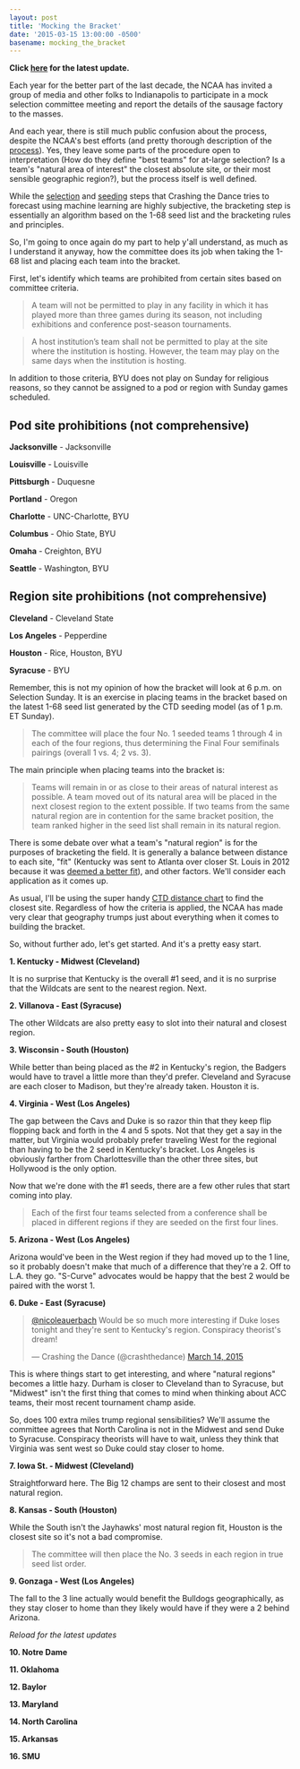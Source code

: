 ```yaml
---
layout: post
title: 'Mocking the Bracket'
date: '2015-03-15 13:00:00 -0500'
basename: mocking_the_bracket
---
```

**Click [here](#latest) for the latest update.**

Each year for the better part of the last decade, the NCAA has invited a group of media
and other folks to Indianapolis to participate in a mock selection committee
meeting and report the details of the sausage factory to the masses.

And each year, there is still much public confusion about the process,
despite the NCAA's best efforts (and pretty thorough description of the
[process](http://i.turner.ncaa.com/dr/ncaa/ncaa7/release/sites/default/files/images/2015/02/16/2014-15_principles_and_procedures.pdf)).
Yes, they leave some parts of the procedure open to interpretation
(How do they define "best teams" for at-large selection? Is a team's "natural
area of interest" the closest absolute site, or their most sensible geographic
region?), but the process itself is well defined.

While the [selection](http://crashingthedance.com/selection) and
[seeding](http://crashingthedance.com/seeding) steps that Crashing the Dance
tries to forecast using machine learning are highly subjective, the bracketing
step is essentially an algorithm based on the 1-68 seed list and the bracketing
rules and principles.

So, I'm going to once again do my part to help y'all understand, as much as I
understand it anyway, how the committee does its job when taking the 1-68 list
and placing each team into the bracket.

First, let's identify which teams are prohibited from certain sites based on
committee criteria.

> A team will not be permitted to play in any facility in which it has played
> more than three games during its season, not including exhibitions and
> conference post-season tournaments.

> A host institution’s team shall not be permitted to play at the site where the
> institution is hosting. However, the team may play on the same days when the
> institution is hosting.

In addition to those criteria, BYU does not play on Sunday for religious
reasons, so they cannot be assigned to a pod or region with Sunday games
scheduled.

<a name='pod-prohibitions'></a>

Pod site prohibitions (not comprehensive)
-----------------------------------------
**Jacksonville** - Jacksonville

**Louisville** - Louisville

**Pittsburgh** - Duquesne

**Portland** - Oregon

**Charlotte** - UNC-Charlotte, BYU

**Columbus** - Ohio State, BYU

**Omaha** - Creighton, BYU

**Seattle** - Washington, BYU

<a name='region-prohibitions'></a>

Region site prohibitions (not comprehensive)
-----------------------------------------
**Cleveland** - Cleveland State

**Los Angeles** - Pepperdine

**Houston** - Rice, Houston, BYU

**Syracuse** - BYU

Remember, this is not my opinion of how the bracket will look at 6 p.m. on
Selection Sunday. It is an exercise in placing teams in the bracket based on the
latest 1-68 seed list generated by the CTD seeding model (as of 1 p.m. ET Sunday).

> The committee will place the four No. 1 seeded teams 1 through 4 in each of
> the four regions, thus determining the Final Four semifinals pairings (overall
> 1 vs. 4; 2 vs. 3).

The main principle when placing teams into the bracket is:

> Teams will remain in or as close to their areas of natural interest as
> possible. A team moved out of its natural area will be placed in the next
> closest region to the extent possible. If two teams from the same natural
> region are in contention for the same bracket position, the team ranked higher
> in the seed list shall remain in its natural region.

There is some debate over what a team's "natural region" is for the purposes of
bracketing the field. It is generally a balance between distance to each site,
"fit" (Kentucky was sent to Atlanta over closer St. Louis in 2012 because it was
[deemed a better fit](http://espn.go.com/mens-college-basketball/tournament/2012/story/_/id/7674260/men-ncaa-tournament-2012-selection-committee-did-best-keep-teams-home)), and other factors. We'll consider each application as it comes up. 

As usual, I'll be using the super handy
[CTD distance chart](http://crashingthedance.com/distance) to find the closest site.
Regardless of how the criteria is applied, the NCAA has made very clear that
geography trumps just about everything when it comes to building the bracket.

So, without further ado, let's get started. And it's a pretty easy start.

**1. Kentucky - Midwest (Cleveland)**

It is no surprise that Kentucky is the overall #1 seed, and it is no surprise
that the Wildcats are sent to the nearest region. Next.

**2. Villanova - East (Syracuse)**

The other Wildcats are also pretty easy to slot into their natural and closest
region.

**3. Wisconsin - South (Houston)**

While better than being placed as the #2 in Kentucky's region, the Badgers would
have to travel a little more than they'd prefer. Cleveland and Syracuse are each
closer to Madison, but they're already taken. Houston it is.

**4. Virginia - West (Los Angeles)**

The gap between the Cavs and Duke is so razor thin that they keep flip flopping
back and forth in the 4 and 5 spots. Not that they get a say in the matter,
but Virginia would probably prefer traveling West for the regional than having
to be the 2 seed in Kentucky's bracket. Los Angeles is obviously farther from
Charlottesville than the other three sites, but Hollywood is the only option.

Now that we're done with the #1 seeds, there are a few other rules that start
coming into play.

> Each of the first four teams selected from a conference shall be placed in different
regions if they are seeded on the first four lines.

**5. Arizona - West (Los Angeles)**

Arizona would've been in the West region if they had moved up to the 1 line, so
it probably doesn't make that much of a difference that they're a 2. Off to L.A.
they go. "S-Curve" advocates would be happy that the best 2 would be paired with
the worst 1.

**6. Duke - East (Syracuse)**

<blockquote class="twitter-tweet" data-conversation="none" lang="en"><p><a
href="https://twitter.com/NicoleAuerbach">@nicoleauerbach</a> Would be so much
more interesting if Duke loses tonight and they&#39;re sent to Kentucky&#39;s
region. Conspiracy theorist&#39;s dream!</p>&mdash; Crashing the Dance
(@crashthedance) <a
href="https://twitter.com/crashthedance/status/576569425899495424">March 14,
2015</a></blockquote>
<script async src="//platform.twitter.com/widgets.js" charset="utf-8"></script>

This is where things start to get interesting, and where "natural regions"
becomes a little hazy. Durham is closer to Cleveland than to Syracuse, but
"Midwest" isn't the first thing that comes to mind when thinking about ACC
teams, their most recent tournament champ aside.

So, does 100 extra miles trump regional sensibilities? We'll assume the
committee agrees that North Carolina is not in the Midwest and send Duke to
Syracuse. Conspiracy theorists will have to wait, unless they think that
Virginia was sent west so Duke could stay closer to home.

**7. Iowa St. - Midwest (Cleveland)**

Straightforward here. The Big 12 champs are sent to their closest and most
natural region.

**8. Kansas - South (Houston)**

While the South isn't the Jayhawks' most natural region fit, Houston is the
closest site so it's not a bad compromise.

> The committee will then place the No. 3 seeds in each region in true seed list order.

**9. Gonzaga - West (Los Angeles)**

The fall to the 3 line actually would benefit the Bulldogs geographically, as
they stay closer to home than they likely would have if they were a 2 behind
Arizona.

<a name='latest'></a>
*Reload for the latest updates*

**10.  Notre Dame**

**11.  Oklahoma**

**12.  Baylor**

**13.  Maryland**

**14.  North Carolina**

**15.  Arkansas**

**16.  SMU**


